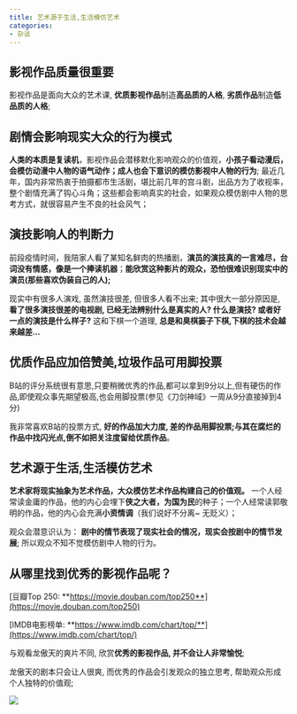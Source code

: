 ```yaml
---
title: 艺术源于生活,生活模仿艺术
categories:
- 杂谈
---
```


## 影视作品质量很重要

影视作品是面向大众的艺术课, **优质影视作品**制造**高品质的人格**, **劣质作品**制造**低品质的人格**;

## 剧情会影响现实大众的行为模式

**人类的本质是复读机**，影视作品会潜移默化影响观众的价值观，**小孩子看动漫后，会模仿动漫中人物的语气动作；成人也会下意识的模仿影视中人物的行为**; 最近几年，国内非常热衷于拍摄都市生活剧，堪比前几年的宫斗剧，出品方为了收视率，整个剧情充满了钩心斗角；这些都会影响真实的社会，如果观众模仿剧中人物的思考方式，就很容易产生不良的社会风气；


## 演技影响人的判断力

前段疫情时间，我陪家人看了某知名鲜肉的热播剧，**演员的演技真的一言难尽，台词没有情感，像是一个捧读机器**；**能欣赏这种影片的观众，恐怕很难识别现实中的演员(那些喜欢伪装自己的人);**

现实中有很多人演戏, 虽然演技很差, 但很多人看不出来; 其中很大一部分原因是, **看了很多演技很差的电视剧, 已经无法辨别什么是真实的人? 什么是演技? 或者好一点的演技是什么样子?**  这和下棋一个道理, **总是和臭棋篓子下棋,下棋的技术会越来越差...**

## 优质作品应加倍赞美,垃圾作品可用脚投票

B站的评分系统很有意思,只要稍微优秀的作品,都可以拿到9分以上,但有硬伤的作品,即使观众事先期望极高,也会用脚投票(参见《刀剑神域》一周从9分直接掉到4分)

我非常喜欢B站的投票方式, **好的作品加大力度, 差的作品用脚投票;与其在腐烂的作品中找闪光点,倒不如把关注度留给优质作品**。


## 艺术源于生活,生活模仿艺术

**艺术家将现实抽象为艺术作品，大众模仿艺术作品构建自己的价值观。** 一个人经常读金庸的作品，他的内心会埋下**侠之大者，为国为民**的种子；一个人经常读郭敬明的作品，他的内心会充满**小资情调**（我们说好不分离~ 无贬义）；

观众会潜意识认为： **剧中的情节表现了现实社会的情况，现实会按剧中的情节发展**; 所以观众不知不觉模仿剧中人物的行为。


## 从哪里找到优秀的影视作品呢？ 

[豆瓣Top 250: **https://movie.douban.com/top250**](https://movie.douban.com/top250) 

[IMDB电影榜单: **https://www.imdb.com/chart/top/**](https://www.imdb.com/chart/top/)


与观看龙傲天的爽片不同, 欣赏**优秀的影视作品, 并不会让人非常愉悦**;

龙傲天的剧本只会让人很爽, 而优秀的作品会引发观众的独立思考, 帮助观众形成个人独特的价值观;

![](https://cdn.fangyuanxiaozhan.com/assets/1694244349234FKsA0rnY.jpeg)